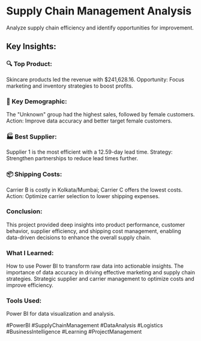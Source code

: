 # Supply Chain Management Analysis
Analyze supply chain efficiency and identify opportunities for improvement.



## Key Insights:

### 🔍 Top Product:
Skincare products led the revenue with $241,628.16.
Opportunity: Focus marketing and inventory strategies to boost profits.


### 🎯 Key Demographic:
The "Unknown" group had the highest sales, followed by female customers.
Action: Improve data accuracy and better target female customers.


### 🏭 Best Supplier:
Supplier 1 is the most efficient with a 12.59-day lead time.
Strategy: Strengthen partnerships to reduce lead times further.


### 📦 Shipping Costs:
Carrier B is costly in Kolkata/Mumbai; Carrier C offers the lowest costs.
Action: Optimize carrier selection to lower shipping expenses.


### Conclusion:
This project provided deep insights into product performance, customer behavior, supplier efficiency, and shipping cost management, enabling data-driven decisions to enhance the overall supply chain.

### What I Learned:
How to use Power BI to transform raw data into actionable insights.
The importance of data accuracy in driving effective marketing and supply chain strategies.
Strategic supplier and carrier management to optimize costs and improve efficiency.


### Tools Used:
Power BI for data visualization and analysis.


#PowerBI #SupplyChainManagement #DataAnalysis #Logistics #BusinessIntelligence #Learning #ProjectManagement
